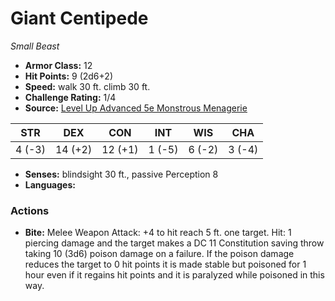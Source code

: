 # Giant Centipede

*Small* *Beast*

- **Armor Class:** 12
- **Hit Points:** 9 (2d6+2)
- **Speed:** walk 30 ft. climb 30 ft.
- **Challenge Rating:** 1/4
- **Source:** [Level Up Advanced 5e Monstrous Menagerie](https://www.levelup5e.com)

| STR | DEX | CON | INT | WIS | CHA |
| --- | --- | --- | --- | --- | --- |
| 4 (-3) | 14 (+2) | 12 (+1) | 1 (-5) | 6 (-2) | 3 (-4) |

- **Senses:** blindsight 30 ft., passive Perception 8
- **Languages:** 
### Actions
- **Bite:** Melee Weapon Attack: +4 to hit  reach 5 ft.  one target. Hit: 1 piercing damage and the target makes a DC 11 Constitution saving throw  taking 10 (3d6) poison damage on a failure. If the poison damage reduces the target to 0 hit points  it is made stable but poisoned for 1 hour  even if it regains hit points  and it is paralyzed while poisoned in this way.
